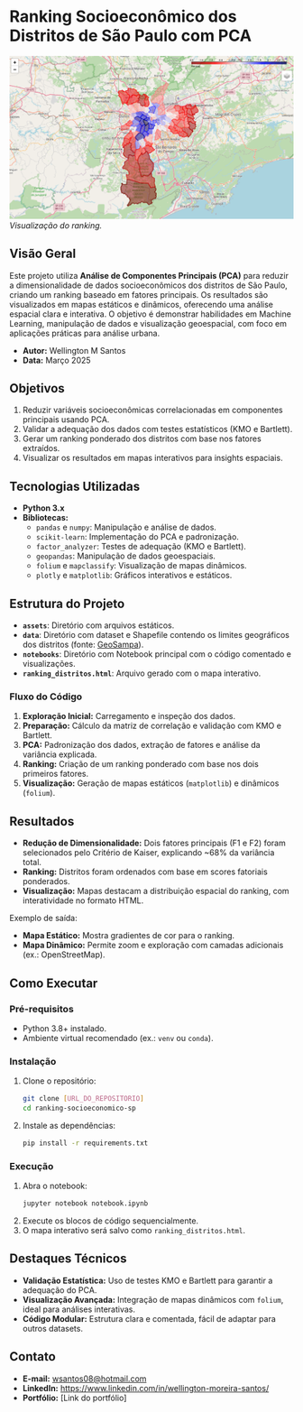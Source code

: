# Ranking Socioeconômico dos Distritos de São Paulo com PCA

![Mapa Exemplo](/assets/image.png)  
*Visualização do ranking.*

## Visão Geral

Este projeto utiliza **Análise de Componentes Principais (PCA)** para reduzir a dimensionalidade de dados socioeconômicos dos distritos de São Paulo, criando um ranking baseado em fatores principais. Os resultados são visualizados em mapas estáticos e dinâmicos, oferecendo uma análise espacial clara e interativa. O objetivo é demonstrar habilidades em Machine Learning, manipulação de dados e visualização geoespacial, com foco em aplicações práticas para análise urbana.

- **Autor:** Wellington M Santos
- **Data:** Março 2025

## Objetivos

1. Reduzir variáveis socioeconômicas correlacionadas em componentes principais usando PCA.
2. Validar a adequação dos dados com testes estatísticos (KMO e Bartlett).
3. Gerar um ranking ponderado dos distritos com base nos fatores extraídos.
4. Visualizar os resultados em mapas interativos para insights espaciais.

## Tecnologias Utilizadas

- **Python 3.x**
- **Bibliotecas:**
  - `pandas` e `numpy`: Manipulação e análise de dados.
  - `scikit-learn`: Implementação do PCA e padronização.
  - `factor_analyzer`: Testes de adequação (KMO e Bartlett).
  - `geopandas`: Manipulação de dados geoespaciais.
  - `folium` e `mapclassify`: Visualização de mapas dinâmicos.
  - `plotly` e `matplotlib`: Gráficos interativos e estáticos.

## Estrutura do Projeto

- **`assets`**: Diretório com arquivos estáticos.
- **`data`**: Diretório com dataset e Shapefile contendo os limites geográficos dos distritos (fonte: [GeoSampa](http://geosampa.prefeitura.sp.gov.br/)).
- **`notebooks`**: Diretório com Notebook principal com o código comentado e visualizações.
- **`ranking_distritos.html`**: Arquivo gerado com o mapa interativo.

### Fluxo do Código

1. **Exploração Inicial:** Carregamento e inspeção dos dados.
2. **Preparação:** Cálculo da matriz de correlação e validação com KMO e Bartlett.
3. **PCA:** Padronização dos dados, extração de fatores e análise da variância explicada.
4. **Ranking:** Criação de um ranking ponderado com base nos dois primeiros fatores.
5. **Visualização:** Geração de mapas estáticos (`matplotlib`) e dinâmicos (`folium`).

## Resultados

- **Redução de Dimensionalidade:** Dois fatores principais (F1 e F2) foram selecionados pelo Critério de Kaiser, explicando ~68% da variância total.
- **Ranking:** Distritos foram ordenados com base em scores fatoriais ponderados.
- **Visualização:** Mapas destacam a distribuição espacial do ranking, com interatividade no formato HTML.

Exemplo de saída:  
- **Mapa Estático:** Mostra gradientes de cor para o ranking.  
- **Mapa Dinâmico:** Permite zoom e exploração com camadas adicionais (ex.: OpenStreetMap).

## Como Executar

### Pré-requisitos
- Python 3.8+ instalado.
- Ambiente virtual recomendado (ex.: `venv` ou `conda`).

### Instalação
1. Clone o repositório:
   ```bash
   git clone [URL_DO_REPOSITORIO]
   cd ranking-socioeconomico-sp
   ```
2. Instale as dependências:
   ```bash
   pip install -r requirements.txt
   ```

### Execução
1. Abra o notebook:
   ```bash
   jupyter notebook notebook.ipynb
   ```
2. Execute os blocos de código sequencialmente.
3. O mapa interativo será salvo como `ranking_distritos.html`.

## Destaques Técnicos

- **Validação Estatística:** Uso de testes KMO e Bartlett para garantir a adequação do PCA.
- **Visualização Avançada:** Integração de mapas dinâmicos com `folium`, ideal para análises interativas.
- **Código Modular:** Estrutura clara e comentada, fácil de adaptar para outros datasets.

## Contato

- **E-mail:** wsantos08@hotmail.com
- **LinkedIn:** https://www.linkedin.com/in/wellington-moreira-santos/
- **Portfólio:** [Link do portfólio]

